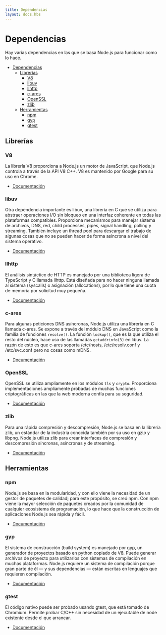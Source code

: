 ```yaml
---
title: Dependencias
layout: docs.hbs
---
```


# Dependencias

Hay varias dependencias en las que se basa Node.js para funcionar como lo hace.

* [Dependencias](#dependencias)
  * [Librerías](#librerías)
    * [V8](#v8)
    * [libuv](#libuv)
    * [llhttp](#llhttp)
    * [c-ares](#c-ares)
    * [OpenSSL](#openssl)
    * [zlib](#zlib)
  * [Herramientas](#herramientas)
    * [npm](#npm)
    * [gyp](#gyp)
    * [gtest](#gtest)

## Librerías

### V8

La librería V8 proporciona a Node.js un motor de JavaScript, que Node.js controla a través de la API V8 C++. V8 es mantenido por Google para su uso en Chrome.

* [Documentación](https://v8.dev/docs)

### libuv

Otra dependencia importante es libuv, una librería en C que se utiliza para abstraer operaciones I/O sin bloqueo en una interfaz coherente en todas las plataformas compatibles. Proporciona mecanismos para manejar sistema de archivos, DNS, red, child processes, pipes, signal handling, polling y streaming. También incluye un thread pool para descargar el trabajo de algunas cosas que no se pueden hacer de forma asíncrona a nivel del sistema operativo.

* [Documentación](http://docs.libuv.org/)

### llhttp

El análisis sintáctico de HTTP es manejado por una biblioteca ligera de TypeScript y C llamada llhttp. Está diseñada para no hacer ninguna llamada al sistema (syscalls) o asignación (allocations), por lo que tiene una cuota de memoria por solicitud muy pequeña.

* [Documentación](https://github.com/nodejs/llhttp)

### c-ares

Para algunas peticiones DNS asíncronas, Node.js utiliza una librería en C llamada c-ares. Se expone a través del módulo DNS en JavaScript como la familia de funciones `resolve()`. La función `lookup()`, que es la que utiliza el resto del núcleo, hace uso de las llamadas `getaddrinfo(3)` en libuv. La razón de esto es que c-ares soporta /etc/hosts, /etc/resolv.conf y /etc/svc.conf pero no cosas como mDNS.

* [Documentación](https://c-ares.haxx.se/docs.html)

### OpenSSL

OpenSSL se utiliza ampliamente en los módulos `tls` y `crypto`. Proporciona implementaciones ampliamente probadas de muchas funciones criptográficas en las que la web moderna confía para su seguridad.

* [Documentación](https://www.openssl.org/docs/)

### zlib

Para una rápida compresión y descompresión, Node.js se basa en la librería zlib, un estándar de la industria conocida también por su uso en gzip y libpng. Node.js utiliza zlib para crear interfaces de compresión y descompresión síncronas, asíncronas y de streaming.

* [Documentación](https://www.zlib.net/manual.html)

## Herramientas

### npm

Node.js se basa en la modularidad, y con ello viene la necesidad de un gestor de paquetes de calidad; para este propósito, se creó npm. Con npm viene la mayor selección de paquetes creados por la comunidad de cualquier ecosistema de programación, lo que hace que la construcción de aplicaciones Node.js sea rápida y fácil.

* [Documentación](https://docs.npmjs.com/)

### gyp

El sistema de construcción (build system) es manejado por gyp, un generador de proyectos basado en python copiado de V8. Puede generar archivos de proyecto para utilizarlos con sistemas de compilación en muchas plataformas. Node.js requiere un sistema de compilación porque gran parte de él — y sus dependencias — están escritas en lenguajes que requieren compilación.

* [Documentación](https://gyp.gsrc.io/docs/UserDocumentation.md)

### gtest

El código nativo puede ser probado usando gtest, que está tomado de Chromium. Permite probar C/C++ sin necesidad de un ejecutable de node existente desde el que arrancar.

* [Documentación](https://code.google.com/p/googletest/wiki/V1_7_Documentation)
